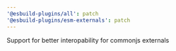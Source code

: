 ```yaml
---
'@esbuild-plugins/all': patch
'@esbuild-plugins/esm-externals': patch
---
```


Support for better interopability for commonjs externals

